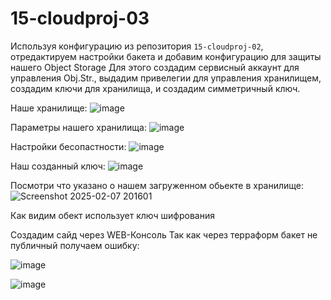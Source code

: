 # 15-cloudproj-03

Используя конфигурацию из репозитория `15-cloudproj-02`, отредактируем настройки бакета и добавим конфигурацию для защиты нашего Object Storage
Для этого создадим сервисный аккаунт для управления Obj.Str., выдадим привелегии для управления хранилищем, создадим ключи для хранилища, и создадим симметричный ключ.

Наше хранилище:
![image](https://github.com/user-attachments/assets/a240e6ad-297b-4535-badc-5485775e23c4)

Параметры нашего хранилища:
![image](https://github.com/user-attachments/assets/123ca822-32af-4e63-a036-fb80d2f955f0)

Настройки бесопастности:
![image](https://github.com/user-attachments/assets/9a380d37-fc59-4a82-ba39-96d8441d6786)

Наш созданный ключ:
![image](https://github.com/user-attachments/assets/0516274e-306e-4fa1-be52-6543607f2e13)

Посмотри что указано о нашем загруженном обьекте в хранилище:
![Screenshot 2025-02-07 201601](https://github.com/user-attachments/assets/3faf8fdc-3a73-4e59-a7e0-f7b4396c0176)

Как видим обект использует ключ шифрования

Создадим сайд через WEB-Консоль
Так как через терраформ бакет не публичный получаем ошибку:

![image](https://github.com/user-attachments/assets/2a6cf2d4-6a5c-4e04-b932-e79644d264f6)


![image](https://github.com/user-attachments/assets/00c31352-e6a6-41e4-b146-830b1f246183)

